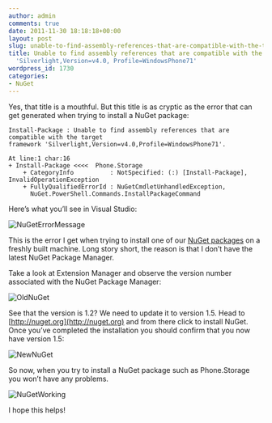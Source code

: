 ```yaml
---
author: admin
comments: true
date: 2011-11-30 18:18:18+00:00
layout: post
slug: unable-to-find-assembly-references-that-are-compatible-with-the-target-framework-silverlightversionv4-0-profilewindowsphone71
title: Unable to find assembly references that are compatible with the target framework
  'Silverlight,Version=v4.0, Profile=WindowsPhone71'
wordpress_id: 1730
categories:
- NuGet
---
```


Yes, that title is a mouthful. But this title is as cryptic as the error that can get generated when trying to install a NuGet package:
   
    Install-Package : Unable to find assembly references that are compatible with the target
    framework 'Silverlight,Version=v4.0,Profile=WindowsPhone71'.

    At line:1 char:16
    + Install-Package <<<<  Phone.Storage
        + CategoryInfo          : NotSpecified: (:) [Install-Package], InvalidOperationException
        + FullyQualifiedErrorId : NuGetCmdletUnhandledException,
          NuGet.PowerShell.Commands.InstallPackageCommand

Here’s what you’ll see in Visual Studio:

![NuGetErrorMessage](https://wadewegner.blob.core.windows.net/wordpress/2011/11/NuGetErrorMessage.jpg)

This is the error I get when trying to install one of our [NuGet packages](http://www.wadewegner.com/2011/11/nuget-packages-for-windows-azure-and-windows-phone-developers/) on a freshly built machine. Long story short, the reason is that I don’t have the latest NuGet Package Manager.

Take a look at Extension Manager and observe the version number associated with the NuGet Package Manager:

![OldNuGet](https://wadewegner.blob.core.windows.net/wordpress/2011/11/OldNuGet.jpg)

See that the version is 1.2? We need to update it to version 1.5. Head to [http://nuget.org](http://nuget.org) and from there click to install NuGet. Once you’ve completed the installation you should confirm that you now have version 1.5:

![NewNuGet](https://wadewegner.blob.core.windows.net/wordpress/2011/11/NewNuGet.jpg)

So now, when you try to install a NuGet package such as Phone.Storage you won’t have any problems.

![NuGetWorking](https://wadewegner.blob.core.windows.net/wordpress/2011/11/NuGetWorking.jpg)

I hope this helps!